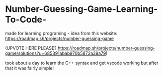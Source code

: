 # Number-Guessing-Game-Learning-To-Code-

made for learning programing - idea from this website:
https://roadmap.sh/projects/number-guessing-game

(UPVOTE HERE PLEASE? 
https://roadmap.sh/projects/number-guessing-game/solutions?u=685391abab970b5872a39a79)

took about a day to learn the C++ syntax and get vscode working but after that it was fairly simple!
